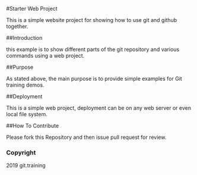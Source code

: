#Starter Web Project

This is a simple website project for showing how to use git and github together.

##Introduction

this example is to show different parts of the git repository and various commands using a web project.

##Purpose

As stated above, the main purpose is to provide simple examples for Git training demos.

##Deployment

This is a simple web project, deployment can be on any web server or even local file system.

##How To Contribute

Please fork this Repository and then issue pull request for review.

### Copyright
2019 git.training
